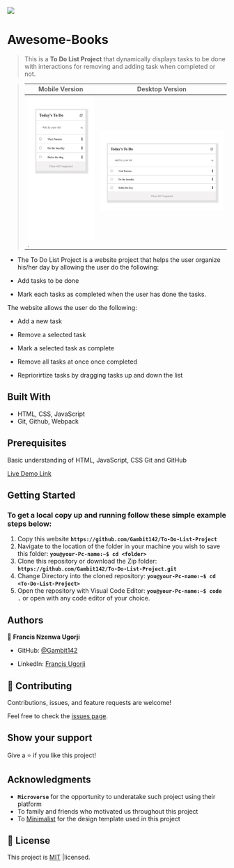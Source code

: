 ![](https://img.shields.io/badge/Microverse-blueviolet)

# Awesome-Books
> This is a **To Do List Project** that dynamically displays tasks to be done with interactions for removing and adding task when completed or not.

> |Mobile Version|Desktop Version|
> |--------------|-----------------|
> |![screenshot](Snapshot1.png).|![screenshot2](Snapshot2.png)|


- The To Do List Project is a website project that helps the user organize his/her day by allowing the user do the following:

- Add tasks to be done
- Mark each tasks as completed when the user has done the tasks.


The website allows the user do the following:

- Add a new task
  
- Remove a selected task

- Mark a selected task as complete

- Remove all tasks at once once completed

- Repriorirtize tasks by dragging tasks up and down the list

## Built With

- HTML, CSS, JavaScript
- Git, Github, Webpack

## Prerequisites
Basic understanding of HTML, JavaScript, CSS Git and GitHub

[Live Demo Link](https://gambit142.github.io/To-Do-List-Project/)

## Getting Started

### To get a local copy up and running follow these simple example steps below:

1. Copy this website **``https://github.com/Gambit142/To-Do-List-Project``**
2. Navigate to the location of the folder in your machine you wish to save this folder:
**``you@your-Pc-name:~$ cd <folder>``**
3. Clone this repository or download the Zip folder:
**``https://github.com/Gambit142/To-Do-List-Project.git``**
4. Change Directory into the cloned repository: **``you@your-Pc-name:~$ cd <To-Do-List-Project>``**
5. Open the repository with Visual Code Editor: **``you@your-Pc-name:~$ code .``** or open with any code editor of your choice.

## Authors

👤 **Francis Nzenwa Ugorji**

- GitHub: [@Gambit142](https://github.com/Gambit142)
  
- LinkedIn: [Francis Ugorji](www.linkedin.com/in/francis-ugorji-a567b7168)


## 🤝 Contributing

Contributions, issues, and feature requests are welcome!

Feel free to check the [issues page](../../issues/).

## Show your support

Give a ⭐️ if you like this project!

## Acknowledgments

- **``Microverse``** for the opportunity to underatake such project using their platform
- To family and friends who motivated us throughout this project
- To [Minimalist](https://web.archive.org/web/20180320194056/http://www.getminimalist.com:80/) for the design template used in this project
## 📝 License

This project is [MIT](./MIT.md) |licensed.
